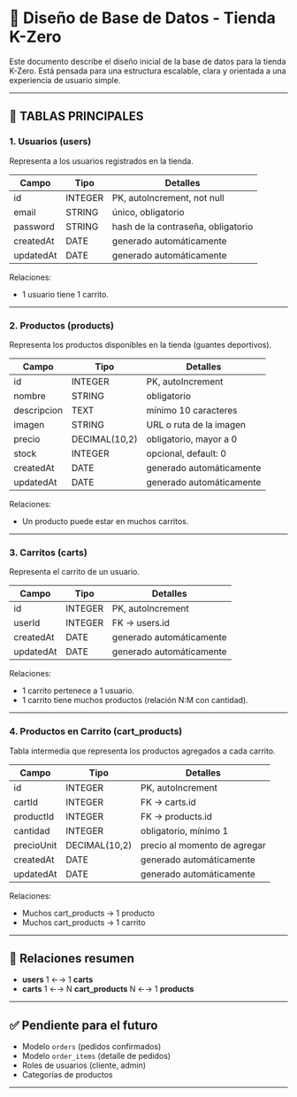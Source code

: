 # 🧩 Diseño de Base de Datos - Tienda K-Zero

Este documento describe el diseño inicial de la base de datos para la tienda K-Zero. Está pensada para una estructura escalable, clara y orientada a una experiencia de usuario simple.

---

## 📘 TABLAS PRINCIPALES

### 1. **Usuarios (users)**
Representa a los usuarios registrados en la tienda.

| Campo       | Tipo      | Detalles                          |
|-------------|-----------|-----------------------------------|
| id          | INTEGER   | PK, autoIncrement, not null       |
| email       | STRING    | único, obligatorio                |
| password    | STRING    | hash de la contraseña, obligatorio|
| createdAt   | DATE      | generado automáticamente          |
| updatedAt   | DATE      | generado automáticamente          |

Relaciones:
- 1 usuario tiene 1 carrito.

---

### 2. **Productos (products)**
Representa los productos disponibles en la tienda (guantes deportivos).

| Campo       | Tipo          | Detalles                        |
|-------------|---------------|---------------------------------|
| id          | INTEGER       | PK, autoIncrement               |
| nombre      | STRING        | obligatorio                     |
| descripcion | TEXT          | mínimo 10 caracteres            |
| imagen      | STRING        | URL o ruta de la imagen         |
| precio      | DECIMAL(10,2) | obligatorio, mayor a 0          |
| stock       | INTEGER       | opcional, default: 0            |
| createdAt   | DATE          | generado automáticamente        |
| updatedAt   | DATE          | generado automáticamente        |

Relaciones:
- Un producto puede estar en muchos carritos.

---

### 3. **Carritos (carts)**
Representa el carrito de un usuario.

| Campo       | Tipo      | Detalles                      |
|-------------|-----------|-------------------------------|
| id          | INTEGER   | PK, autoIncrement             |
| userId      | INTEGER   | FK → users.id                 |
| createdAt   | DATE      | generado automáticamente      |
| updatedAt   | DATE      | generado automáticamente      |

Relaciones:
- 1 carrito pertenece a 1 usuario.
- 1 carrito tiene muchos productos (relación N:M con cantidad).

---

### 4. **Productos en Carrito (cart_products)**
Tabla intermedia que representa los productos agregados a cada carrito.

| Campo       | Tipo          | Detalles                          |
|-------------|---------------|-----------------------------------|
| id          | INTEGER       | PK, autoIncrement                 |
| cartId      | INTEGER       | FK → carts.id                     |
| productId   | INTEGER       | FK → products.id                  |
| cantidad    | INTEGER       | obligatorio, mínimo 1             |
| precioUnit  | DECIMAL(10,2) | precio al momento de agregar      |
| createdAt   | DATE          | generado automáticamente          |
| updatedAt   | DATE          | generado automáticamente          |

Relaciones:
- Muchos cart_products → 1 producto
- Muchos cart_products → 1 carrito

---

## 🔗 Relaciones resumen

- **users** 1 ←→ 1 **carts**
- **carts** 1 ←→ N **cart_products** N ←→ 1 **products**

---

## ✅ Pendiente para el futuro

- Modelo `orders` (pedidos confirmados)
- Modelo `order_items` (detalle de pedidos)
- Roles de usuarios (cliente, admin)
- Categorías de productos

---

